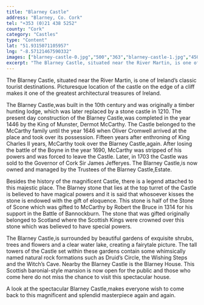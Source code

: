```yaml
---
title: "Blarney Castle"
address: "Blarney, Co. Cork"
tel: "+353 (0)21 438 5252"
county: "Cork"
category: "Castles"
type: "Content"
lat: "51.9315071105957"
lng: "-8.57121467590332"
images: ["blarney-castle-0.jpg","500","363","blarney-castle-1.jpg","450","452","blarney-castle-2.jpg","415","332","blarney-castle-3.jpg","288","384","blarney-castle-4.jpg","268","400","blarney-castle-5.jpg","320","240","blarney-castle-6.jpg","500","375","blarney-castle-7.jpg","500","375","blarney-castle-8.jpg","500","333","blarney-castle-9.jpg","375","500"]
excerpt: "The Blarney Castle, situated near the River Martin, is one of Ireland’s classic  tourist destinations. Picturesque location of the castle on the edge..."
---
```

<p>The Blarney Castle, situated near the River Martin, is one of Ireland’s classic  tourist destinations. Picturesque location of the castle on the edge of a cliff  makes it one of the greatest architectural treasures of Ireland. </p>
<p>The  Blarney Castle,was built in the 10th century and was originally a  timber hunting lodge, which was later replaced by a stone castle in 1210. The  present day construction of the Blarney Castle,was completed in the year 1446  by the King of Munster, Dermot McCarthy. The Castle belonged to the McCarthy  family until the year 1646 when Oliver Cromwell arrived at the place and took  over its possession. Fifteen years after enthroning of King Charles II years,  McCarthy took over the Blarney Castle,again. After losing the battle of the  Boyne in the year 1690, McCarthy was stripped of his powers and was forced to  leave the Castle. Later, in 1703 the Castle was sold to the Governor of Cork   Sir James Jefferyes. The Blarney Castle,is now owned and managed by the Trustees  of the Blarney Castle,Estate.</p>
<p>Besides  the history of the magnificent Castle, there is a legend attached to this  majestic place. The Blarney stone that lies at the top turret of the Castle is  believed to have magical powers and it is said that whosoever kisses the stone  is endowed with the gift of eloquence. This stone is half of the Stone of Scone  which was gifted to McCarthy by Robert the Bruce in 1314 for his support in the  Battle of Bannockburn. The stone that was gifted originally belonged to Scotland  where the Scottish Kings were crowned over this stone which was believed to  have special powers.</p>
<p>The  Blarney Castle,is surrounded by beautiful gardens of exquisite shrubs, trees  and flowers and a clear water lake, creating a fairytale picture. The tall  towers of the Castle set within these gardens contain some whimsically named natural rock formations such as  Druid’s Circle, the Wishing Steps and the Witch’s Cave. Nearby the Blarney  Castle is the Blarney House. This Scottish baronial-style mansion is now open  for the public and those who come here do not miss the chance to visit this  spectacular house. </p>
<p>A  look at the spectacular Blarney Castle,makes everyone wish to come back to this  magnificent and splendid masterpiece again and again. </p>